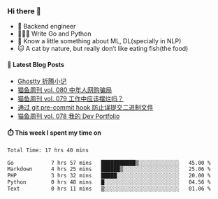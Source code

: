 ### Hi there 👋

- 🔧 Backend engineer
- 👨🏻‍💻 Write Go and Python
- 🔭 Know a little something about ML, DL(specially in NLP)
- 🐱 A cat by nature, but really don’t like eating fish(the food)

#### 📖 Latest Blog Posts
<!-- BLOG-POST-LIST:START -->
- [Ghostty 折腾小记](https://ameow.xyz/archives/configuring-ghostty)
- [猫鱼周刊 vol. 080 中年人网购骗局](https://ameow.xyz/archives/weekly-080)
- [猫鱼周刊 vol. 079 工作中应该摆烂吗？](https://ameow.xyz/archives/weekly-079)
- [通过 git pre-commit hook 防止误提交二进制文件](https://ameow.xyz/archives/prevent-commiting-binaries-with-pre-commit-hook)
- [猫鱼周刊 vol. 078 我的 Dev Portfolio](https://ameow.xyz/archives/weekly-078)
<!-- BLOG-POST-LIST:END -->

#### ⏱️ This week I spent my time on
<!--START_SECTION:waka-->

```txt
Total Time: 17 hrs 40 mins

Go            7 hrs 57 mins   ███████████▒░░░░░░░░░░░░░   45.00 %
Markdown      4 hrs 25 mins   ██████▒░░░░░░░░░░░░░░░░░░   25.06 %
PHP           3 hrs 32 mins   █████░░░░░░░░░░░░░░░░░░░░   20.00 %
Python        0 hrs 48 mins   █░░░░░░░░░░░░░░░░░░░░░░░░   04.56 %
Text          0 hrs 11 mins   ▒░░░░░░░░░░░░░░░░░░░░░░░░   01.06 %
```

<!--END_SECTION:waka-->

<!--
**LeslieLeung/LeslieLeung** is a ✨ _special_ ✨ repository because its `README.md` (this file) appears on your GitHub profile.

Here are some ideas to get you started:

- 🔭 I’m currently working on ...
- 🌱 I’m currently learning ...
- 👯 I’m looking to collaborate on ...
- 🤔 I’m looking for help with ...
- 💬 Ask me about ...
- 📫 How to reach me: ...
- 😄 Pronouns: ...
- ⚡ Fun fact: ...
-->
